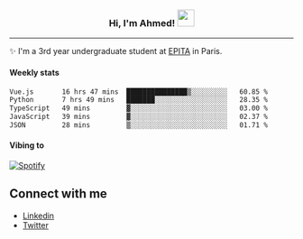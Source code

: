 <!-- Heading -->
<h3 align="center"> Hi, I'm Ahmed! <img src = "https://raw.githubusercontent.com/MartinHeinz/MartinHeinz/master/wave.gif" width = 30px></h3>

<!-- About section -->
---
✨ I'm a 3rd year undergraduate student at <a href="https://www.epita.fr/en/">EPITA</a> in Paris.

<h4 align ="left"> Weekly stats </h4>

<!--START_SECTION:waka-->

```txt
Vue.js       16 hrs 47 mins  ███████████████▒░░░░░░░░░   60.85 %
Python       7 hrs 49 mins   ███████░░░░░░░░░░░░░░░░░░   28.35 %
TypeScript   49 mins         ▓░░░░░░░░░░░░░░░░░░░░░░░░   03.00 %
JavaScript   39 mins         ▓░░░░░░░░░░░░░░░░░░░░░░░░   02.37 %
JSON         28 mins         ▒░░░░░░░░░░░░░░░░░░░░░░░░   01.71 %
```

<!--END_SECTION:waka-->

<!-- [![Ahmed's GitHub stats](https://github-readme-stats.vercel.app/api?username=ahmedhassayoune)](https://github.com/anuraghazra/github-readme-stats) -->

<h4 align ="left">Vibing to</h4>

[![Spotify](https://novatorem-ten-lyart.vercel.app/api/spotify)](https://open.spotify.com/user/31knevkvll66tzc3gqtoi6ngjbre)

<!-- Connect section -->

## Connect with me
  * <a href="https://www.linkedin.com/in/ahmed-hassayoune">Linkedin</a>
  * <a href="https://twitter.com/Ahmedhassaaa">Twitter</a>

<!-- Connect section: END -->
